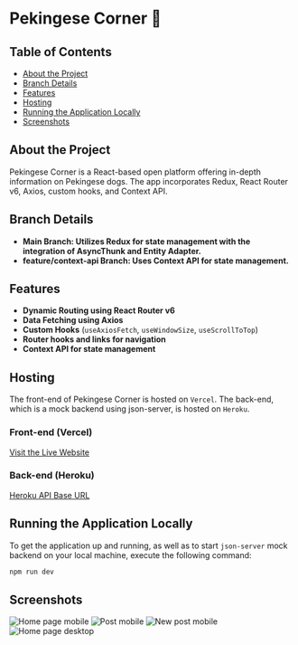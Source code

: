 # Pekingese Corner 🐶

## Table of Contents

- [About the Project](#about-the-project)
- [Branch Details](#branch-details)
- [Features](#features)
- [Hosting](#hosting)
- [Running the Application Locally](#running-the-application-locally)
- [Screenshots](#screenshots)

## About the Project
Pekingese Corner is a React-based open platform offering in-depth information on Pekingese dogs. The app incorporates Redux, React Router v6, Axios, custom hooks, and Context API.

## Branch Details
- **Main Branch: Utilizes Redux for state management with the integration of AsyncThunk and Entity Adapter.**
- **feature/context-api Branch: Uses Context API for state management.**

## Features
- **Dynamic Routing using React Router v6**
- **Data Fetching using Axios**
- **Custom Hooks** (`useAxiosFetch`, `useWindowSize`, `useScrollToTop`)
- **Router hooks and links for navigation**
- **Context API for state management**

## Hosting
The front-end of Pekingese Corner is hosted on `Vercel`.
The back-end, which is a mock backend using json-server, is hosted on `Heroku`.

### Front-end (Vercel)
[Visit the Live Website](https://pekingese-blog.vercel.app/)
### Back-end (Heroku)
[Heroku API Base URL](https://pekingese-blog-8ceaec0c8c78.herokuapp.com/)

## Running the Application Locally

To get the application up and running, as well as to start `json-server` mock backend on your local machine, execute the following command:

```bash
npm run dev
````

## Screenshots

![Home page mobile](https://github.com/private-lazy-val/react-blog/assets/56920579/5664a98f-df3d-417a-ab4a-0bc91d7bf9f6)
![Post mobile](https://github.com/private-lazy-val/react-blog/assets/56920579/d586d879-0a6a-4fc7-a5f5-90a06e1afbda)
![New post mobile](https://github.com/private-lazy-val/react-blog/assets/56920579/f5e4efd1-3aca-432e-83e6-5bf081e0c452)
![Home page desktop](https://github.com/private-lazy-val/react-blog/assets/56920579/58dbf79d-d4ec-4a7a-9331-eb5cbeebdc1c)


